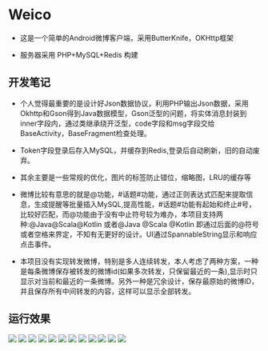 # Weico
 
- 这是一个简单的Android微博客户端，采用ButterKnife，OKHttp框架
 
- 服务器采用 PHP+MySQL+Redis 构建




## 开发笔记

- 个人觉得最重要的是设计好Json数据协议，利用PHP输出Json数据，采用Okhttp和Gson得到Java数据模型，Gson泛型的问题，将实体消息封装到inner字段内，通过类继承绕开泛型，code字段和msg字段交给BaseActivity，BaseFragment检查处理。

-  Token字段登录后存入MySQL，并缓存到Redis,登录后自动刷新，旧的自动废弃。

- 其余主要是一些常规的优化，图片的标签防止错位，缩略图，LRU的缓存等

- 微博比较有意思的就是@功能，#话题#功能，通过正则表达式匹配来提取信息，生成提醒等批量插入MySQL,提高性能，#话题#功能有起始和终止#号，比较好匹配，而@功能由于没有中止符号较为难办，本项目支持两种:@Java@Scala@Kotlin 或者@Java @Scala @Kotlin 即通过后面的@符号或者空格来界定，不知有无更好的设计。UI通过SpannableString显示和响应点击事件。

- 本项目没有实现转发微博，特别是多人连续转发，本人考虑了两种方案，一种是每条微博保存被转发的微博id(如果多次转发，只保留最近的一条),显示时只显示对当前和最近的一条微博。另外一种是冗余设计，保存最原始的微博ID，并且保存所有中间转发的内容，这样可以显示全部转发。



## 运行效果

![](https://github.com/dingdangmao123/weico/blob/master/demo/11.png) ![](https://github.com/dingdangmao123/weico/blob/master/demo/12.png) ![](https://github.com/dingdangmao123/weico/blob/master/demo/13.png) ![](https://github.com/dingdangmao123/weico/blob/master/demo/1.png) ![](https://github.com/dingdangmao123/weico/blob/master/demo/2.png) ![](https://github.com/dingdangmao123/weico/blob/master/demo/3.png) ![](https://github.com/dingdangmao123/weico/blob/master/demo/4.png) ![](https://github.com/dingdangmao123/weico/blob/master/demo/5.png) ![](https://github.com/dingdangmao123/weico/blob/master/demo/6.png) ![](https://github.com/dingdangmao123/weico/blob/master/demo/7.png) ![](https://github.com/dingdangmao123/weico/blob/master/demo/8.png) ![](https://github.com/dingdangmao123/weico/blob/master/demo/9.png)

